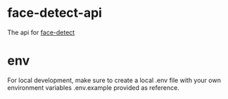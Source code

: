 # face-detect-api
The api for [face-detect](https://github.com/bellcd/face-detect)

# env
For local development, make sure to create a local .env file with your own environment variables
.env.example provided as reference.